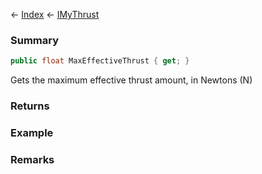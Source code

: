 ← [Index](Api-Index) ← [IMyThrust](Sandbox.ModAPI.Ingame.IMyThrust)

### Summary

```csharp
public float MaxEffectiveThrust { get; }
```

Gets the maximum effective thrust amount, in Newtons (N)

### Returns

### Example

### Remarks

